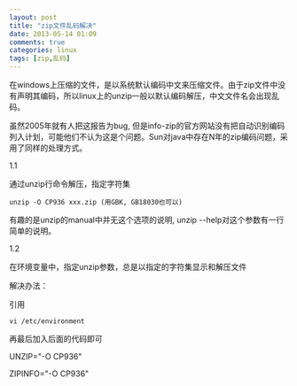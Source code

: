 ```yaml
---
layout: post
title: "zip文件乱码解决"
date: 2013-05-14 01:09
comments: true
categories: linux
tags: [zip,乱码]
---
```


在windows上压缩的文件，是以系统默认编码中文来压缩文件。由于zip文件中没有声明其编码，所以linux上的unzip一般以默认编码解压，中文文件名会出现乱码。

虽然2005年就有人把这报告为bug,
但是info-zip的官方网站没有把自动识别编码列入计划，可能他们不认为这是个问题。Sun对java中存在N年的zip编码问题，采用了同样的处理方式。

1.1 

通过unzip行命令解压，指定字符集

    unzip -O CP936 xxx.zip (用GBK, GB18030也可以)

有趣的是unzip的manual中并无这个选项的说明, unzip
--help对这个参数有一行简单的说明。

1.2 

在环境变量中，指定unzip参数，总是以指定的字符集显示和解压文件

解决办法：

引用

    vi /etc/environment

再最后加入后面的代码即可

UNZIP="-O CP936"

ZIPINFO="-O CP936"
